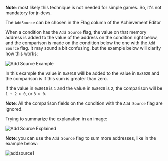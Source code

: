 **Note**: most likely this technique is not needed for simple games. So, it's not mandatory for jr-devs.

The `AddSource` can be chosen in the Flag column of the Achievement Editor

When a condition has the `Add Source` flag, the value on that memory address is added to the value of the address on the condition right below, and the comparison is made on the condition below the one with the `Add Source` flag. It may sound a bit confusing, but the example below will clarify how this works:

![Add Source Example](https://user-images.githubusercontent.com/8508804/42702176-169aaf44-869f-11e8-979c-487a040e0145.png)

In this example the value in `0x8010` will be added to the value in `0x8020` and the comparison is if this sum is greater than zero.

If the value in `0x8010` is `1` and the value in `0x8020` is `2`, the comparison will be `1 + 2 > 0`, or `3 > 0`.

**Note**:  All the comparison fields on the condition with the `Add Source` flag are ignored.

Trying to summarize the explanation in an image:

![Add Source Explained](https://user-images.githubusercontent.com/8508804/42702180-1712bca0-869f-11e8-9949-11021fa891bb.png)

**Note**: you can use the `Add Source` flag to sum more addresses, like in the example below:

![addsource1](https://user-images.githubusercontent.com/8508804/42702178-16c6d97a-869f-11e8-9c0d-84ef42ec4867.png)

